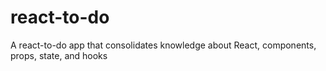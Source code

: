 # react-to-do
A react-to-do app that consolidates knowledge about React, components, props, state, and hooks
